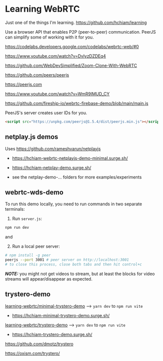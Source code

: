 # Learning WebRTC

Just one of the things I'm learning. https://github.com/hchiam/learning

Use a browser API that enables P2P (peer-to-peer) communication. PeerJS can simplify some of working with it for you.

https://codelabs.developers.google.com/codelabs/webrtc-web/#0

https://www.youtube.com/watch?v=DvlyzDZDEq4

https://github.com/WebDevSimplified/Zoom-Clone-With-WebRTC

https://github.com/peers/peerjs

https://peerjs.com

https://www.youtube.com/watch?v=WmR9IMUD_CY

https://github.com/fireship-io/webrtc-firebase-demo/blob/main/main.js

PeerJS's server creates user IDs for you.

```html
<script src="https://unpkg.com/peerjs@1.5.4/dist/peerjs.min.js"></script>
```

## netplay.js demos

Uses https://github.com/rameshvarun/netplayjs

- https://hchiam-webrtc-netplayjs-demo-minimal.surge.sh/

- https://hchiam-netplay-demo.surge.sh/

- see the netplay-demo-... folders for more examples/experiments

## webrtc-wds-demo

To run this demo locally, you need to run commands in two separate terminals:

1. Run `server.js`:

```sh
npm run dev
```

and

2. Run a local peer server:

```sh
# npm install -g peer
peerjs --port 3001 # peer server on http://localhost:3001
# to close this process, close both tabs and then hit control+c
```

_**NOTE:**_ you might not get videos to stream, but at least the blocks for video streams will appear/disappear as expected.

## trystero-demo

[learning-webrtc/minimal-trystero-demo](https://github.com/hchiam/learning-webrtc/tree/main/minimal-trystero-demo) --> `yarn dev` to `npm run vite`

- https://hchiam-minimal-trystero-demo.surge.sh/

[learning-webrtc/trystero-demo](https://github.com/hchiam/learning-webrtc/tree/main/trystero-demo) --> `yarn dev` to `npm run vite`

- https://hchiam-trystero-demo.surge.sh/

https://github.com/dmotz/trystero

https://oxism.com/trystero/
